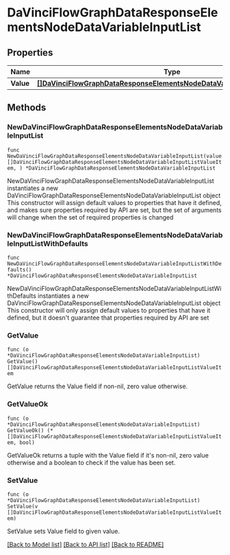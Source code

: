 # DaVinciFlowGraphDataResponseElementsNodeDataVariableInputList

## Properties

Name | Type | Description | Notes
------------ | ------------- | ------------- | -------------
**Value** | [**[]DaVinciFlowGraphDataResponseElementsNodeDataVariableInputListValueItem**](DaVinciFlowGraphDataResponseElementsNodeDataVariableInputListValueItem.md) |  | 

## Methods

### NewDaVinciFlowGraphDataResponseElementsNodeDataVariableInputList

`func NewDaVinciFlowGraphDataResponseElementsNodeDataVariableInputList(value []DaVinciFlowGraphDataResponseElementsNodeDataVariableInputListValueItem, ) *DaVinciFlowGraphDataResponseElementsNodeDataVariableInputList`

NewDaVinciFlowGraphDataResponseElementsNodeDataVariableInputList instantiates a new DaVinciFlowGraphDataResponseElementsNodeDataVariableInputList object
This constructor will assign default values to properties that have it defined,
and makes sure properties required by API are set, but the set of arguments
will change when the set of required properties is changed

### NewDaVinciFlowGraphDataResponseElementsNodeDataVariableInputListWithDefaults

`func NewDaVinciFlowGraphDataResponseElementsNodeDataVariableInputListWithDefaults() *DaVinciFlowGraphDataResponseElementsNodeDataVariableInputList`

NewDaVinciFlowGraphDataResponseElementsNodeDataVariableInputListWithDefaults instantiates a new DaVinciFlowGraphDataResponseElementsNodeDataVariableInputList object
This constructor will only assign default values to properties that have it defined,
but it doesn't guarantee that properties required by API are set

### GetValue

`func (o *DaVinciFlowGraphDataResponseElementsNodeDataVariableInputList) GetValue() []DaVinciFlowGraphDataResponseElementsNodeDataVariableInputListValueItem`

GetValue returns the Value field if non-nil, zero value otherwise.

### GetValueOk

`func (o *DaVinciFlowGraphDataResponseElementsNodeDataVariableInputList) GetValueOk() (*[]DaVinciFlowGraphDataResponseElementsNodeDataVariableInputListValueItem, bool)`

GetValueOk returns a tuple with the Value field if it's non-nil, zero value otherwise
and a boolean to check if the value has been set.

### SetValue

`func (o *DaVinciFlowGraphDataResponseElementsNodeDataVariableInputList) SetValue(v []DaVinciFlowGraphDataResponseElementsNodeDataVariableInputListValueItem)`

SetValue sets Value field to given value.



[[Back to Model list]](../README.md#documentation-for-models) [[Back to API list]](../README.md#documentation-for-api-endpoints) [[Back to README]](../README.md)


